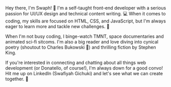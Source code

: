 Hey there, I'm Swaph! 👋 I'm a self-taught front-end developer with a serious passion for UI/UX design and technical content writing. 💻 When it comes to coding, my skills are focused on HTML, CSS, and JavaScript, but I'm always eager to learn more and tackle new challenges. 🚀

When I'm not busy coding, I binge-watch TMNT, space documentaries and animated sci-fi sitcoms. I'm also a big reader and love diving into cynical poetry (shoutout to Charles Bukowski 🙌) and thrilling fiction by Stephen King.

If you're interested in connecting and chatting about all things web development (or Donatello, of course!), I'm always down for a good convo! Hit me up on LinkedIn (Swafiyah Gichuki) and let's see what we can create together. 🤝

<!---
Swaph/Swaph is a ✨ special ✨ repository because its `README.md` (this file) appears on your GitHub profile.
You can click the Preview link to take a look at your changes.
--->
